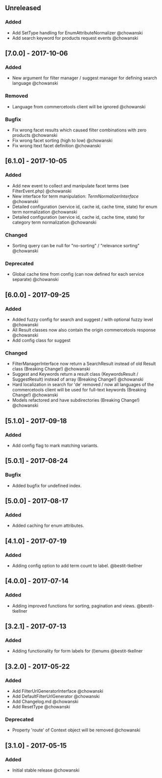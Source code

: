 ## Unreleased
### Added
- Add SetType handling for EnumAttributeNormalizer @chowanski
- Add search keyword for products request events @chowanski

## [7.0.0] - 2017-10-06
### Added
- New argument for filter manager / suggest manager for defining search language @chowanski

### Removed
- Language from commercetools client will be ignored @chowanski

### Bugfix
- Fix wrong facet results which caused filter combinations with zero products @chowanski
- Fix wrong facet sorting (high to low) @chowanski
- Fix wrong ltext facet definition @chowanski

## [6.1.0] - 2017-10-05
### Added
- Add new event to collect and manipulate facet terms (see FilterEvent.php) @chowanski
- New interface for term manipulation: _TermNormalizerInterface_ @chowanski
- Detailed configuration (service id, cache id, cache time, state) for enum term normalization @chowanski
- Detailed configuration (service id, cache id, cache time, state) for category term normalization @chowanski

### Changed
- Sorting query can be null for "no-sorting" / "relevance sorting" @chowanski

### Deprecated
- Global cache time from config (can now defined for each service separate) @chowanski

## [6.0.0] - 2017-09-25
### Added
- Added fuzzy config for search and suggest / with optional fuzzy level @chowanski
- All Result classes now also contain the origin commercetools response @chowanski
- Add config class for suggest

### Changed
- FilterManagerInterface now return a SearchResult instead of old Result class (Breaking Change!) @chowanski
- Suggest and Keywords return a result class (KeywordsResult / SuggestResult) instead of array (Breaking Change!) @chowanski
- Hard localization in search for 'de' removed / now all languages of the commercetools client will be used for full-text keywords (Breaking Change!) @chowanski
- Models refactored and have subdirectories (Breaking Change!) @chowanski

## [5.1.0] - 2017-09-18
### Added
- Add config flag to mark matching variants.

## [5.0.1] - 2017-08-24
### Bugfix
- Added bugfix for undefined index.

## [5.0.0] - 2017-08-17
### Added
- Added caching for enum attributes.

## [4.1.0] - 2017-07-19
### Added
- Adding config option to add term count to label. @bestit-tkellner

## [4.0.0] - 2017-07-14
### Added
- Adding improved functions for sorting, pagination and views. @bestit-tkellner

## [3.2.1] - 2017-07-13
### Added
- Adding functionality for form labels for (l)enums @bestit-tkellner

## [3.2.0] - 2017-05-22
### Added
- Add FilterUrlGeneratorInterface @chowanski
- Add DefaultFilterUrlGenerator @chowanski
- Add Changelog.md @chowanski
- Add ResetType @chowanski

### Deprecated
- Property 'route' of Context object will be removed @chowanski

## [3.1.0] - 2017-05-15
### Added
- Initial stable release @chowanski